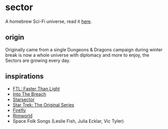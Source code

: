 # sector

A homebrew Sci-Fi universe, read it [here](https://just-a-unity-dev.github.io/sector/).

## origin

Originally came from a single Dungeons & Dragons campaign during winter break is now a whole universe with diplomacy and more to enjoy, the Sectors are growing every day.

## inspirations

- [FTL: Faster Than Light](https://store.steampowered.com/app/212680/FTL_Faster_Than_Light/)
- [Into The Breach](https://store.steampowered.com/app/590380/Into_the_Breach)
- [Starsector](https://fractalsoftworks.com/)
- [Star Trek: The Original Series](https://en.wikipedia.org/wiki/Star_Trek:_The_Original_Series)
- [Firefly](https://en.wikipedia.org/wiki/Firefly_(TV_series))
- [Rimworld](https://store.steampowered.com/app/294100/RimWorld/)
- Space Folk Songs (Leslie Fish, Julia Ecklar, Vic Tyler)
